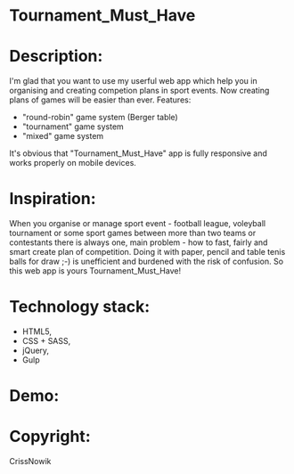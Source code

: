 # Tournament_Must_Have

Description:
=============
I'm glad that you want to use my userful web app which help you in organising and creating competion plans in sport events. Now creating plans of games will be easier than ever.
Features:
*  "round-robin" game system (Berger table)
*  "tournament" game system
*  "mixed" game system

It's obvious that "Tournament_Must_Have" app is fully responsive and works properly on mobile devices.

Inspiration:
============
When you organise or manage sport event - football league, voleyball tournament or some sport games between more than two teams or contestants there is always one, main problem - how to fast, fairly and smart create plan of competition. Doing it with paper, pencil and table tenis balls for draw ;-) is unefficient and burdened with the risk of confusion. So this web app is yours Tournament_Must_Have!

Technology stack:
=============
* HTML5,
* CSS + SASS,
* jQuery,
* Gulp

Demo:
=====


Copyright:
==========
CrissNowik

